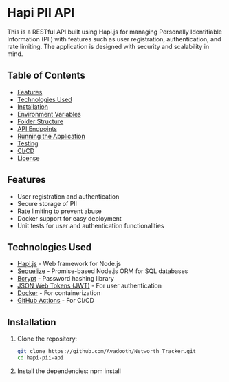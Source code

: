 # Hapi PII API

This is a RESTful API built using Hapi.js for managing Personally Identifiable Information (PII) with features such as user registration, authentication, and rate limiting. The application is designed with security and scalability in mind.

## Table of Contents
- [Features](#features)
- [Technologies Used](#technologies-used)
- [Installation](#installation)
- [Environment Variables](#environment-variables)
- [Folder Structure](#folder-structure)
- [API Endpoints](#api-endpoints)
- [Running the Application](#running-the-application)
- [Testing](#testing)
- [CI/CD](#cicd)
- [License](#license)

## Features
- User registration and authentication
- Secure storage of PII
- Rate limiting to prevent abuse
- Docker support for easy deployment
- Unit tests for user and authentication functionalities

## Technologies Used
- [Hapi.js](https://hapi.dev/) - Web framework for Node.js
- [Sequelize](https://sequelize.org/) - Promise-based Node.js ORM for SQL databases
- [Bcrypt](https://www.npmjs.com/package/bcrypt) - Password hashing library
- [JSON Web Tokens (JWT)](https://jwt.io/) - For user authentication
- [Docker](https://www.docker.com/) - For containerization
- [GitHub Actions](https://github.com/features/actions) - For CI/CD

## Installation
1. Clone the repository:
   ```bash
   git clone https://github.com/Avadooth/Networth_Tracker.git
   cd hapi-pii-api
2.   Install the dependencies:
   npm install
